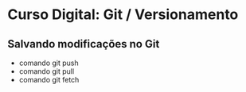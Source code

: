 # Curso Digital: Git / Versionamento

## Salvando modificações no Git
* comando git push
* comando git pull
* comando git fetch
